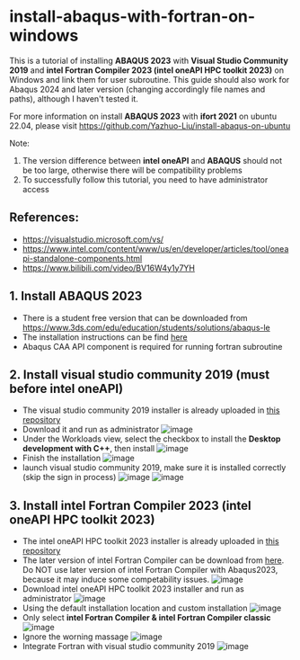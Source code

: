 # install-abaqus-with-fortran-on-windows
This is a tutorial of installing **ABAQUS 2023** with **Visual Studio Community 2019** and **intel Fortran Compiler 2023 (intel oneAPI HPC toolkit 2023)** on Windows and link them for user subroutine. This guide should also work for Abaqus 2024 and later version (changing accordingly file names and paths), although I haven't tested it.

For more information on install **ABAQUS 2023** with **ifort 2021** on ubuntu 22.04, please visit https://github.com/Yazhuo-Liu/install-abaqus-on-ubuntu

Note: 
1. The version difference between **intel oneAPI** and **ABAQUS** should not be too large, otherwise there will be compatibility problems
2. To successfully follow this tutorial, you need to have administrator access

## References:
- https://visualstudio.microsoft.com/vs/
- https://www.intel.com/content/www/us/en/developer/articles/tool/oneapi-standalone-components.html
- https://www.bilibili.com/video/BV16W4y1y7YH

## 1. Install ABAQUS 2023
- There is a student free version that can be downloaded from https://www.3ds.com/edu/education/students/solutions/abaqus-le
- The installation instructions can be find [here](https://github.com/Yazhuo-Liu/install-abaqus-with-fortran-on-windows/blob/main/ABAQUS_Installation_Instructions.pdf)
- Abaqus CAA API component is required for running fortran subroutine

## 2.	Install visual studio community 2019 (must before intel oneAPI)
- The visual studio community 2019 installer is already uploaded in [this repository](https://github.com/Yazhuo-Liu/install-abaqus-with-fortran-on-windows/blob/main/Visual%20Studio%20community%202019.exe)
- Download it and	run as administrator
  ![image](https://github.com/user-attachments/assets/e860d9e5-bf2f-4b2b-8580-ca49208d9fcc)
- Under the Workloads view, select the checkbox to install the **Desktop development with C++**, then install
  ![image](https://github.com/user-attachments/assets/b9608860-e96e-4cca-b5e9-22a3d2908468)
- Finish the installation
  ![image](https://github.com/user-attachments/assets/d7706635-bf61-4018-a5e6-20a43d0902bf)
- launch visual studio community 2019, make sure it is installed correctly (skip the sign in process)
  ![image](https://github.com/user-attachments/assets/4d947f3a-a7de-47bd-be3d-148f53c8c2db)
  ![image](https://github.com/user-attachments/assets/7f146b7b-ac09-452d-90d6-93daaf3eb070)

## 3. Install intel Fortran Compiler 2023 (intel oneAPI HPC toolkit 2023)
- The intel oneAPI HPC toolkit 2023 installer is already uploaded in [this repository](https://github.com/Yazhuo-Liu/install-abaqus-with-fortran-on-windows/blob/main/w_HPCKit_p_2023.1.0.46357.exe)
- The later version of intel Fortran Compiler can be download from [here](https://www.intel.com/content/www/us/en/developer/articles/tool/oneapi-standalone-components.html). Do NOT use later version of intel Fortran Compiler with Abaqus2023, because it may induce some competability issues.
  ![image](https://github.com/user-attachments/assets/bfbd6a80-ad84-43ba-86a2-38c224dd9021)
- Download intel oneAPI HPC toolkit 2023 installer and run as administrator
  ![image](https://github.com/user-attachments/assets/bbabd55a-9649-4a2b-8799-d5387deb30cd)
- Using the default installation location and custom installation
  ![image](https://github.com/user-attachments/assets/daddccd4-d559-4fa5-84f4-e0683143e699)
- Only select **intel Fortran Compiler & intel Fortran Compiler classic**
  ![image](https://github.com/user-attachments/assets/12ab7d86-c7ce-41e4-9750-2c40c060eb0b)
- Ignore the worning massage
  ![image](https://github.com/user-attachments/assets/12787b0b-475d-4b2f-a111-61bfb959fdef)
- Integrate Fortran with visual studio community 2019
  ![image](https://github.com/user-attachments/assets/f5cca5c7-56a1-49fa-9dc3-dd53ae87ee12)


  
  
